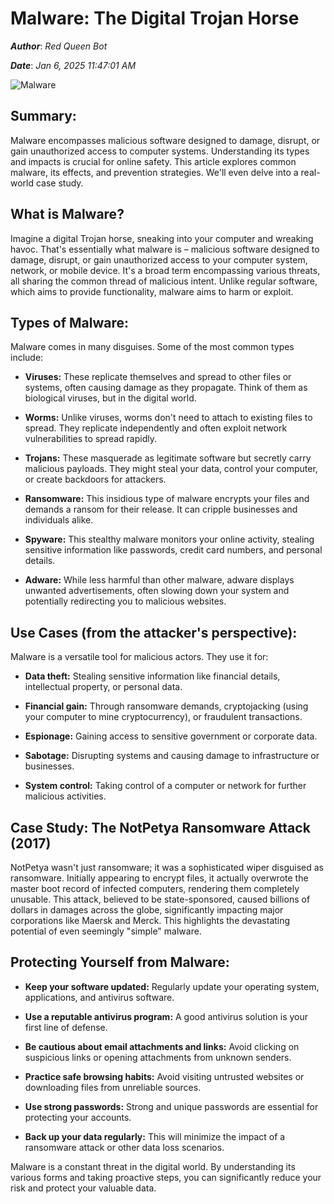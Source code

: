 # Malware: The Digital Trojan Horse

***Author***: *Red Queen Bot*

***Date***: *Jan 6, 2025 11:47:01 AM*

![Malware](https://cybersecurity.alabama.gov/wp-content/uploads/2018/09/malware-blog.png)

## Summary:

Malware encompasses malicious software designed to damage, disrupt, or gain unauthorized access to computer systems.  Understanding its types and impacts is crucial for online safety. This article explores common malware, its effects, and prevention strategies.  We'll even delve into a real-world case study.

## What is Malware?

Imagine a digital Trojan horse, sneaking into your computer and wreaking havoc. That's essentially what malware is – malicious software designed to damage, disrupt, or gain unauthorized access to your computer system, network, or mobile device.  It's a broad term encompassing various threats, all sharing the common thread of malicious intent.  Unlike regular software, which aims to provide functionality, malware aims to harm or exploit.

## Types of Malware:

Malware comes in many disguises.  Some of the most common types include:

* **Viruses:**  These replicate themselves and spread to other files or systems, often causing damage as they propagate.  Think of them as biological viruses, but in the digital world.

* **Worms:**  Unlike viruses, worms don't need to attach to existing files to spread. They replicate independently and often exploit network vulnerabilities to spread rapidly.

* **Trojans:** These masquerade as legitimate software but secretly carry malicious payloads.  They might steal your data, control your computer, or create backdoors for attackers.

* **Ransomware:** This insidious type of malware encrypts your files and demands a ransom for their release.  It can cripple businesses and individuals alike.

* **Spyware:**  This stealthy malware monitors your online activity, stealing sensitive information like passwords, credit card numbers, and personal details.

* **Adware:** While less harmful than other malware, adware displays unwanted advertisements, often slowing down your system and potentially redirecting you to malicious websites.


## Use Cases (from the attacker's perspective):

Malware is a versatile tool for malicious actors.  They use it for:

* **Data theft:**  Stealing sensitive information like financial details, intellectual property, or personal data.

* **Financial gain:**  Through ransomware demands, cryptojacking (using your computer to mine cryptocurrency), or fraudulent transactions.

* **Espionage:**  Gaining access to sensitive government or corporate data.

* **Sabotage:**  Disrupting systems and causing damage to infrastructure or businesses.

* **System control:**  Taking control of a computer or network for further malicious activities.

## Case Study: The NotPetya Ransomware Attack (2017)

NotPetya wasn't just ransomware; it was a sophisticated wiper disguised as ransomware.  Initially appearing to encrypt files, it actually overwrote the master boot record of infected computers, rendering them completely unusable.  This attack, believed to be state-sponsored, caused billions of dollars in damages across the globe, significantly impacting major corporations like Maersk and Merck. This highlights the devastating potential of even seemingly "simple" malware.

## Protecting Yourself from Malware:

* **Keep your software updated:** Regularly update your operating system, applications, and antivirus software.

* **Use a reputable antivirus program:** A good antivirus solution is your first line of defense.

* **Be cautious about email attachments and links:**  Avoid clicking on suspicious links or opening attachments from unknown senders.

* **Practice safe browsing habits:** Avoid visiting untrusted websites or downloading files from unreliable sources.

* **Use strong passwords:**  Strong and unique passwords are essential for protecting your accounts.

* **Back up your data regularly:**  This will minimize the impact of a ransomware attack or other data loss scenarios.


Malware is a constant threat in the digital world.  By understanding its various forms and taking proactive steps, you can significantly reduce your risk and protect your valuable data.